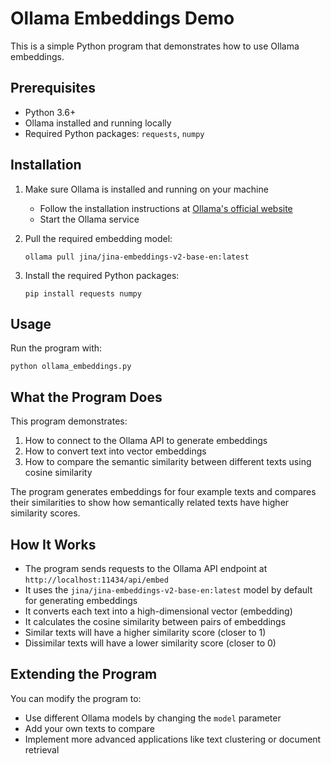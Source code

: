 # Ollama Embeddings Demo

This is a simple Python program that demonstrates how to use Ollama embeddings.

## Prerequisites

- Python 3.6+
- Ollama installed and running locally
- Required Python packages: `requests`, `numpy`

## Installation

1. Make sure Ollama is installed and running on your machine
   - Follow the installation instructions at [Ollama's official website](https://ollama.ai/)
   - Start the Ollama service

2. Pull the required embedding model:
   ```
   ollama pull jina/jina-embeddings-v2-base-en:latest
   ```

3. Install the required Python packages:
   ```
   pip install requests numpy
   ```

## Usage

Run the program with:

```
python ollama_embeddings.py
```

## What the Program Does

This program demonstrates:

1. How to connect to the Ollama API to generate embeddings
2. How to convert text into vector embeddings
3. How to compare the semantic similarity between different texts using cosine similarity

The program generates embeddings for four example texts and compares their similarities to show how semantically related texts have higher similarity scores.

## How It Works

- The program sends requests to the Ollama API endpoint at `http://localhost:11434/api/embed`
- It uses the `jina/jina-embeddings-v2-base-en:latest` model by default for generating embeddings
- It converts each text into a high-dimensional vector (embedding)
- It calculates the cosine similarity between pairs of embeddings
- Similar texts will have a higher similarity score (closer to 1)
- Dissimilar texts will have a lower similarity score (closer to 0)

## Extending the Program

You can modify the program to:
- Use different Ollama models by changing the `model` parameter
- Add your own texts to compare
- Implement more advanced applications like text clustering or document retrieval
